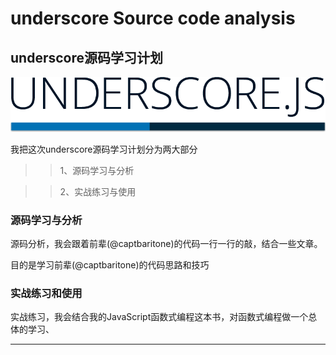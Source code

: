 # underscore Source code analysis 

## underscore源码学习计划

![Alt text](docs/images/underscore.png)

我把这次underscore源码学习计划分为两大部分

>> 1、源码学习与分析

>> 2、实战练习与使用 

### 源码学习与分析

源码分析，我会跟着前辈(@captbaritone)的代码一行一行的敲，结合一些文章。

目的是学习前辈(@captbaritone)的代码思路和技巧

### 实战练习和使用

实战练习，我会结合我的JavaScript函数式编程这本书，对函数式编程做一个总体的学习、

----------








